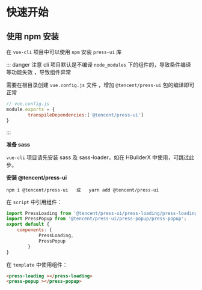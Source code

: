 # 快速开始

## 使用 npm 安装

在 `vue-cli` 项目中可以使用 `npm` 安装 `press-ui` 库

::: danger 注意
cli 项目默认是不编译 `node_modules` 下的组件的，导致条件编译等功能失效 ，导致组件异常

需要在根目录创建 `vue.config.js` 文件 ，增加 `@tencent/press-ui` 包的编译即可正常

```javascript
// vue.config.js
module.exports = {
		transpileDependencies:['@tencent/press-ui']
}
```
:::


**准备 sass**

`vue-cli` 项目请先安装 sass 及 sass-loader，如在 HBuliderX 中使用，可跳过此步。


**安装 @tencent/press-ui**

```
npm i @tencent/press-ui   或   yarn add @tencent/press-ui
```



在 ``script`` 中引用组件：

```javascript
import PressLoading from '@tencent/press-ui/press-loading/press-loading.vue' 
import PressPopup from '@tencent/press-ui/press-popup/press-popup';
export default {
    components: {
			PressLoading,
			PressPopup
		}
}
```


在 ``template`` 中使用组件： 

```html
<press-loading ></press-loading>
<press-popup ></press-popup>
```


